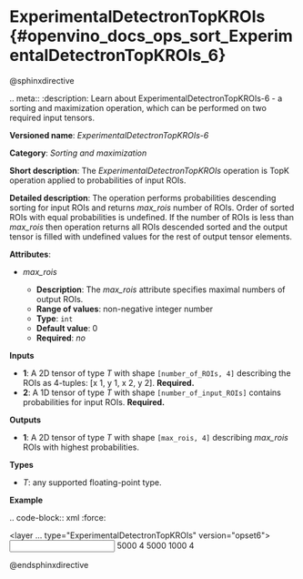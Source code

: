 # ExperimentalDetectronTopKROIs  {#openvino_docs_ops_sort_ExperimentalDetectronTopKROIs_6}

@sphinxdirective

.. meta::
  :description: Learn about ExperimentalDetectronTopKROIs-6 - a sorting and 
                maximization operation, which can be performed on two required 
                input tensors.

**Versioned name**: *ExperimentalDetectronTopKROIs-6*

**Category**: *Sorting and maximization*

**Short description**: The *ExperimentalDetectronTopKROIs* operation is TopK operation applied to probabilities of input
ROIs.

**Detailed description**: The operation performs probabilities descending sorting for input ROIs and returns *max_rois*
number of ROIs. Order of sorted ROIs with equal probabilities is undefined. If the number of ROIs is less than *max_rois*
then operation returns all ROIs descended sorted and the output tensor is filled with undefined values for the rest of
output tensor elements.

**Attributes**:

* *max_rois*

  * **Description**: The *max_rois* attribute specifies maximal numbers of output ROIs.
  * **Range of values**: non-negative integer number
  * **Type**: ``int``
  * **Default value**: 0
  * **Required**: *no*

**Inputs**

* **1**: A 2D tensor of type *T* with shape ``[number_of_ROIs, 4]`` describing the ROIs as 4-tuples: [x 1, y 1, x 2, y 2]. **Required.**
* **2**: A 1D tensor of type *T* with shape ``[number_of_input_ROIs]`` contains probabilities for input ROIs. **Required.**

**Outputs**

* **1**: A 2D tensor of type *T* with shape ``[max_rois, 4]`` describing *max_rois* ROIs with highest probabilities.

**Types**

* *T*: any supported floating-point type.

**Example**

.. code-block:: xml
   :force:
   
   <layer ... type="ExperimentalDetectronTopKROIs" version="opset6">
       <data max_rois="1000"/>
       <input>
           <port id="0">
               <dim>5000</dim>
               <dim>4</dim>
           </port>
           <port id="1">
               <dim>5000</dim>
           </port>
       </input>
       <output>
           <port id="2" precision="FP32">
               <dim>1000</dim>
               <dim>4</dim>
           </port>
       </output>
   </layer>

@endsphinxdirective

